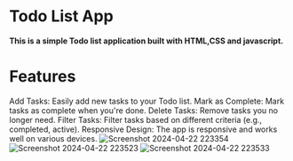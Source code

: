 # Todo List App
**This is a simple Todo list application built with HTML,CSS and javascript.**

# Features
Add Tasks: Easily add new tasks to your Todo list.
Mark as Complete: Mark tasks as complete when you're done.
Delete Tasks: Remove tasks you no longer need.
Filter Tasks: Filter tasks based on different criteria (e.g., completed, active).
Responsive Design: The app is responsive and works well on various devices.
![Screenshot 2024-04-22 223354](https://github.com/Angel2526/To-Do-List/assets/83410222/432adc5a-e515-407c-8032-2130c2efc9bf)
![Screenshot 2024-04-22 223523](https://github.com/Angel2526/To-Do-List/assets/83410222/9411c510-ebd2-4016-b0f1-b422ec9b10eb)
![Screenshot 2024-04-22 223533](https://github.com/Angel2526/To-Do-List/assets/83410222/4c14ac20-562c-4859-baed-18c6ed9b5060)
